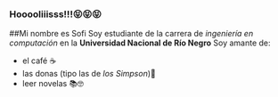 ### Hooooliiisss!!!😝😝😝
##Mi nombre es Sofi
Soy estudiante de la carrera de  *ingeniería en computación* en la **Universidad Nacional de Río Negro**
Soy amante de:
* el café ☕
* las donas (tipo las de *los Simpson*)🍩
* leer  novelas 📚🤓
